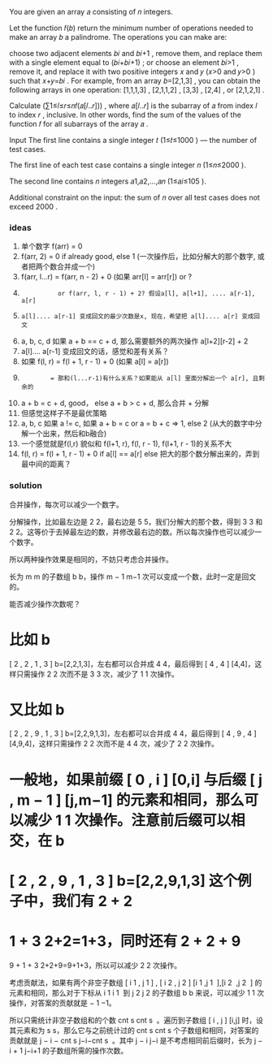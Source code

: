 You are given an array 𝑎
 consisting of 𝑛
 integers.

Let the function 𝑓(𝑏)
 return the minimum number of operations needed to make an array 𝑏
 a palindrome. The operations you can make are:

choose two adjacent elements 𝑏𝑖
 and 𝑏𝑖+1
, remove them, and replace them with a single element equal to (𝑏𝑖+𝑏𝑖+1)
;
or choose an element 𝑏𝑖>1
, remove it, and replace it with two positive integers 𝑥
 and 𝑦
 (𝑥>0
 and 𝑦>0
) such that 𝑥+𝑦=𝑏𝑖
.
For example, from an array 𝑏=[2,1,3]
, you can obtain the following arrays in one operation: [1,1,1,3]
, [2,1,1,2]
, [3,3]
, [2,4]
, or [2,1,2,1]
.

Calculate (∑1≤𝑙≤𝑟≤𝑛𝑓(𝑎[𝑙..𝑟]))
, where 𝑎[𝑙..𝑟]
 is the subarray of 𝑎
 from index 𝑙
 to index 𝑟
, inclusive. In other words, find the sum of the values of the function 𝑓
 for all subarrays of the array 𝑎
.

Input
The first line contains a single integer 𝑡
 (1≤𝑡≤1000
) — the number of test cases.

The first line of each test case contains a single integer 𝑛
 (1≤𝑛≤2000
).

The second line contains 𝑛
 integers 𝑎1,𝑎2,…,𝑎𝑛
 (1≤𝑎𝑖≤105
).

Additional constraint on the input: the sum of 𝑛
 over all test cases does not exceed 2000
.

### ideas
1. 单个数字 f(arr) = 0
2. f(arr, 2) = 0 if already good, else 1 (一次操作后，比如分解大的那个数字, 或者把两个数合并成一个)
3. f(arr, l...r) = f(arr, n - 2) + 0 (如果 arr[l] = arr[r]) or ? 
4.               or f(arr, l, r - 1) + 2? 假设a[l], a[l+1], .... a[r-1], a[r]
5.     a[l].... a[r-1] 变成回文的最少次数是x, 现在，希望把 a[l].... a[r] 变成回文
6. a, b, c, d  如果  a + b == c + d, 那么需要额外的两次操作 a[l+2][r-2] + 2
7. a[l].... a[r-1] 变成回文的话，感觉和差有关系？
8. 如果 f(l, r) = f(l + 1, r - 1) + 0 (如果 a[l] = a[r])
9.             = 那和(l...r-1)有什么关系？如果能从 a[l] 里面分解出一个 a[r], 且剩余的
10.  a + b = c + d, good， else a + b > c + d, 那么合并 + 分解
11.  但感觉这样子不是最优策略 
12.  a, b, c 如果 a != c, 如果 a + b = c or a = b + c => 1, else 2 (从大的数字中分解一个出来，然后和b融合)
13. 一个感觉就是f(l,r) 貌似和 f(l+1, r), f(l, r - 1), f(l+1, r - 1)的关系不大
14. f(l, r) = f(l + 1, r - 1) + 0 if a[l] == a[r] else 把大的那个数分解出来的，弄到最中间的距离？


### solution
合并操作，每次可以减少一个数字。

分解操作，比如最左边是 
2
2，最右边是 
5
5，我们分解大的那个数，得到 
3
3 和 
2
2。这等价于去掉最左边的数，并修改最右边的数。所以每次操作也可以减少一个数字。

所以两种操作效果是相同的，不妨只考虑合并操作。

长为 
m
m 的子数组 
b
b，操作 
m
−
1
m−1 次可以变成一个数，此时一定是回文的。

能否减少操作次数呢？

比如 
b
=
[
2
,
2
,
1
,
3
]
b=[2,2,1,3]，左右都可以合并成 
4
4，最后得到 
[
4
,
4
]
[4,4]，这样只需操作 
2
2 次而不是 
3
3 次，减少了 
1
1 次操作。

又比如 
b
=
[
2
,
2
,
9
,
1
,
3
]
b=[2,2,9,1,3]，左右都可以合并成 
4
4，最后得到 
[
4
,
9
,
4
]
[4,9,4]，这样只需操作 
2
2 次而不是 
4
4 次，减少了 
2
2 次操作。

一般地，如果前缀 
[
0
,
i
]
[0,i] 与后缀 
[
j
,
m
−
1
]
[j,m−1] 的元素和相同，那么可以减少 
1
1 次操作。注意前后缀可以相交，在 
b
=
[
2
,
2
,
9
,
1
,
3
]
b=[2,2,9,1,3] 这个例子中，我们有 
2
+
2
=
1
+
3
2+2=1+3，同时还有 
2
+
2
+
9
=
9
+
1
+
3
2+2+9=9+1+3，所以可以减少 
2
2 次操作。

考虑贡献法，如果有两个非空子数组 
[
i
1
,
j
1
]
,
[
i
2
,
j
2
]
[i 
1
​
 ,j 
1
​
 ],[i 
2
​
 ,j 
2
​
 ] 的元素和相同，那么对于下标从 
i
1
i 
1
​
  到 
j
2
j 
2
​
  的子数组 
b
b 来说，可以减少 
1
1 次操作，对答案的贡献就是 
−
1
−1。

所以只需统计非空子数组和的个数 
cnt
s
cnt 
s
​
 。遍历到子数组 
[
i
,
j
]
[i,j] 时，设其元素和为 
s
s，那么它与之前统计过的 
cnt
s
cnt 
s
​
  个子数组和相同，对答案的贡献就是 
j
−
i
−
cnt
s
j−i−cnt 
s
​
 。其中 
j
−
i
j−i 是不考虑相同前后缀时，长为 
j
−
i
+
1
j−i+1 的子数组所需的操作次数。